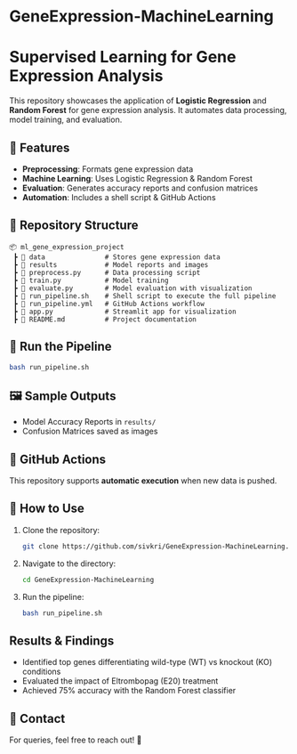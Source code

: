 # GeneExpression-MachineLearning

# Supervised Learning for Gene Expression Analysis

This repository showcases the application of **Logistic Regression** and **Random Forest** for gene expression analysis. It automates data processing, model training, and evaluation.

## 🚀 Features
- **Preprocessing**: Formats gene expression data
- **Machine Learning**: Uses Logistic Regression & Random Forest
- **Evaluation**: Generates accuracy reports and confusion matrices
- **Automation**: Includes a shell script & GitHub Actions

## 📂 Repository Structure
```
📦 ml_gene_expression_project
 ┣ 📂 data               # Stores gene expression data
 ┣ 📂 results            # Model reports and images
 ┣ 📜 preprocess.py      # Data processing script
 ┣ 📜 train.py           # Model training
 ┣ 📜 evaluate.py        # Model evaluation with visualization
 ┣ 📜 run_pipeline.sh    # Shell script to execute the full pipeline
 ┣ 📜 run_pipeline.yml   # GitHub Actions workflow
 ┣ 📜 app.py             # Streamlit app for visualization
 ┣ 📜 README.md          # Project documentation
```

## 🏃 Run the Pipeline
```bash
bash run_pipeline.sh
```

## 🖼️ Sample Outputs
- Model Accuracy Reports in `results/`
- Confusion Matrices saved as images

## 🤖 GitHub Actions
This repository supports **automatic execution** when new data is pushed.

## 📌 How to Use
1. Clone the repository:  
   ```bash
   git clone https://github.com/sivkri/GeneExpression-MachineLearning.git
   ```
2. Navigate to the directory:  
   ```bash
   cd GeneExpression-MachineLearning
   ```
3. Run the pipeline:  
   ```bash
   bash run_pipeline.sh
   ```

## Results & Findings
- Identified top genes differentiating wild-type (WT) vs knockout (KO) conditions
- Evaluated the impact of Eltrombopag (E20) treatment
- Achieved 75% accuracy with the Random Forest classifier


## 📧 Contact
For queries, feel free to reach out! 🚀


